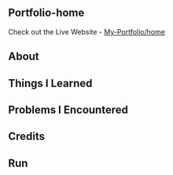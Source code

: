## Portfolio-home
Check out the Live Website -
[My-Portfolio/home](https://godswillnwabu.github.io/Portfolio-home/)

## About
## Things I Learned
## Problems I Encountered
## Credits
## Run
